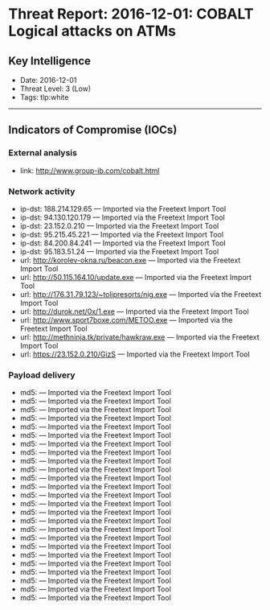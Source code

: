 # Threat Report: 2016-12-01: COBALT Logical attacks on ATMs


## Key Intelligence
* Date: 2016-12-01
* Threat Level: 3 (Low)
* Tags: tlp:white

---

## Indicators of Compromise (IOCs)
### External analysis
* link: http://www.group-ib.com/cobalt.html

### Network activity
* ip-dst: 188.214.129.65 — Imported via the Freetext Import Tool
* ip-dst: 94.130.120.179 — Imported via the Freetext Import Tool
* ip-dst: 23.152.0.210 — Imported via the Freetext Import Tool
* ip-dst: 95.215.45.221 — Imported via the Freetext Import Tool
* ip-dst: 84.200.84.241 — Imported via the Freetext Import Tool
* ip-dst: 95.183.51.24 — Imported via the Freetext Import Tool
* url: http://korolev-okna.ru/beacon.exe — Imported via the Freetext Import Tool
* url: http://50.115.164.10/update.exe — Imported via the Freetext Import Tool
* url: http://176.31.79.123/~tolipresorts/nig.exe — Imported via the Freetext Import Tool
* url: http://durok.net/0x/1.exe — Imported via the Freetext Import Tool
* url: http://www.sport7boxe.com/METOO.exe — Imported via the Freetext Import Tool
* url: http://methninja.tk/private/hawkraw.exe — Imported via the Freetext Import Tool
* url: https://23.152.0.210/GizS — Imported via the Freetext Import Tool

### Payload delivery
* md5: <md5> — Imported via the Freetext Import Tool
* md5: <md5> — Imported via the Freetext Import Tool
* md5: <md5> — Imported via the Freetext Import Tool
* md5: <md5> — Imported via the Freetext Import Tool
* md5: <md5> — Imported via the Freetext Import Tool
* md5: <md5> — Imported via the Freetext Import Tool
* md5: <md5> — Imported via the Freetext Import Tool
* md5: <md5> — Imported via the Freetext Import Tool
* md5: <md5> — Imported via the Freetext Import Tool
* md5: <md5> — Imported via the Freetext Import Tool
* md5: <md5> — Imported via the Freetext Import Tool
* md5: <md5> — Imported via the Freetext Import Tool
* md5: <md5> — Imported via the Freetext Import Tool
* md5: <md5> — Imported via the Freetext Import Tool
* md5: <md5> — Imported via the Freetext Import Tool
* md5: <md5> — Imported via the Freetext Import Tool
* md5: <md5> — Imported via the Freetext Import Tool
* md5: <md5> — Imported via the Freetext Import Tool
* md5: <md5> — Imported via the Freetext Import Tool
* md5: <md5> — Imported via the Freetext Import Tool
* md5: <md5> — Imported via the Freetext Import Tool
* md5: <md5> — Imported via the Freetext Import Tool
* md5: <md5> — Imported via the Freetext Import Tool
* md5: <md5> — Imported via the Freetext Import Tool
* md5: <md5> — Imported via the Freetext Import Tool
